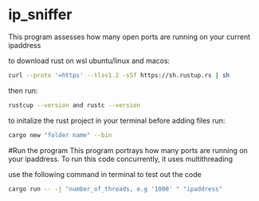 # ip_sniffer
This program assesses how many open ports are running on your current ipaddress

to download rust on wsl ubuntu/linux and macos:
```bash
curl --proto '=https' --tlsv1.2 -sSf https://sh.rustup.rs | sh
```
then run:
```bash
rustcup --version and rustc --version
```
to initalize the rust project in  your terminal before adding files run:
```bash
cargo new "folder name" --bin
```
#Run the program
This program portrays how many ports are running on your ipaddress. To run this code concurrently, it uses multithreading

use the following command in terminal to test out the code
```bash
cargo run -- -j "number_of_threads, e.g '1000' " "ipaddress"
```
